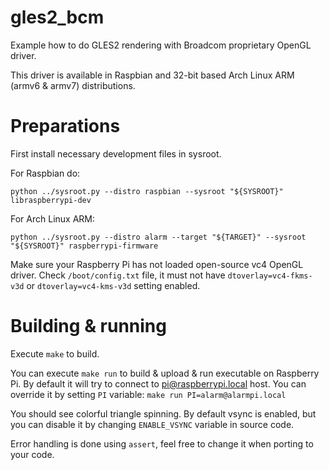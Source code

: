 # gles2_bcm

Example how to do GLES2 rendering with Broadcom proprietary OpenGL driver.

This driver is available in Raspbian and 32-bit based Arch Linux ARM (armv6 & armv7) distributions.

# Preparations

First install necessary development files in sysroot.

For Raspbian do:

    python ../sysroot.py --distro raspbian --sysroot "${SYSROOT}" libraspberrypi-dev

For Arch Linux ARM:

    python ../sysroot.py --distro alarm --target "${TARGET}" --sysroot "${SYSROOT}" raspberrypi-firmware

Make sure your Raspberry Pi has not loaded open-source vc4 OpenGL driver. Check `/boot/config.txt` file,
it must not have `dtoverlay=vc4-fkms-v3d` or `dtoverlay=vc4-kms-v3d` setting enabled.

# Building & running

Execute `make` to build.

You can execute `make run` to build & upload & run executable on Raspberry Pi. By default it will
try to connect to pi@raspberrypi.local host. You can override it by setting `PI` variable:
`make run PI=alarm@alarmpi.local`

You should see colorful triangle spinning. By default vsync is enabled, but you can disable it by changing
`ENABLE_VSYNC` variable in source code.

Error handling is done using `assert`, feel free to change it when porting to your code.
